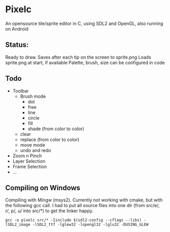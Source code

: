 # Pixelc
An opensource tile/sprite editor in C, using SDL2 and OpenGL, also running on Android

## Status:
Ready to draw.
Saves after each tip on the screen to sprite.png
Loads sprite.png at start, if available
Palette, brush, size can be configured in code

## Todo
- Toolbar
  - Brush mode
    - dot
    - free
    - line
    - circle
    - fill
    - shade (from color to color)
  - clear
  - replace (from color to color)
  - move mode
  - undo and redo
- Zoom n Pinch 
- Layer Selection
- Frame Selection
- ...

## Compiling on Windows
Compiling with Mingw (msys2).
Currently not working with cmake, but with the following gcc call.
I had to put all source files into one dir (from src/e/*, r/*, p/*, u/* into src/*) to get the linker happy.
```
gcc -o pixelc src/* -Iinclude $(sdl2-config --cflags --libs) -lSDL2_image -lSDL2_ttf -lglew32 -lopengl32 -lglu32 -DUSING_GLEW
```

